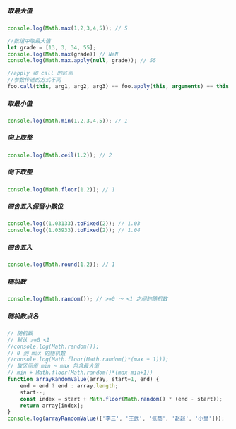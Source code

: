 ##### 取最大值
```javascript
console.log(Math.max(1,2,3,4,5)); // 5

//数组中取最大值
let grade = [13, 3, 34, 55];
console.log(Math.max(grade)) // NaN
console.log(Math.max.apply(null, grade)); // 55

//apply 和 call 的区别
//参数传递的方式不同
foo.call(this, arg1, arg2, arg3) == foo.apply(this, arguments) == this.foo(arg1, arg2, arg3)
```

##### 取最小值
```javascript
console.log(Math.min(1,2,3,4,5)); // 1
```

##### 向上取整
```javascript
console.log(Math.ceil(1.2)); // 2
```

##### 向下取整
```javascript
console.log(Math.floor(1.2)); // 1
```

##### 四舍五入保留小数位
```javascript
console.log((1.03133).toFixed(2)); // 1.03
console.log((1.03933).toFixed(2)); // 1.04
```

##### 四舍五入
```javascript
console.log(Math.round(1.2)); // 1
```

##### 随机数
```javascript
console.log(Math.random()); // >=0 ～ <1 之间的随机数
```
##### 随机数点名
```javascript
// 随机数     
// 默认 >=0 <1
//console.log(Math.random());
// 0 到 max 的随机数
//console.log(Math.floor(Math.random()*(max + 1)));
// 取区间值 min ~ max 包含最大值
// min + Math.floor(Math.random()*(max-min+1))
function arrayRandomValue(array, start=1, end) {
    end = end ? end : array.length;
    start--;
    const index = start + Math.floor(Math.random() * (end - start));
    return array[index];
}
console.log(arrayRandomValue(['李三', '王武', '张商', '赵赵', '小皇']));
```